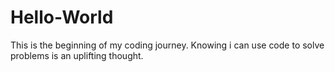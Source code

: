 # Hello-World
This is the beginning of my coding journey. Knowing i can use code to solve problems is an uplifting thought. 
